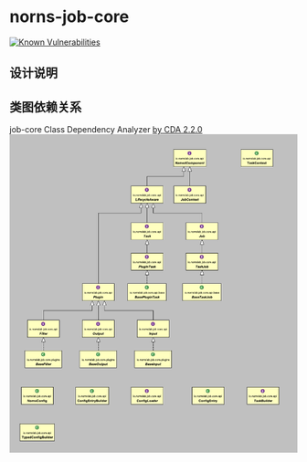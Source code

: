 # norns-job-core
[![Known Vulnerabilities](https://snyk.io//test/github/NornsLab/norns-job/badge.svg?targetFile=norns-job-core/build.gradle)](https://snyk.io//test/github/NornsLab/norns-job?targetFile=norns-job-core/build.gradle)
## 设计说明

## 类图依赖关系
job-core Class Dependency Analyzer [by CDA 2.2.0](http://www.dependency-analyzer.org/)
![norns-job-core.CDA.png](./docs/design/job-core.CDA.20191024.v1.png)

